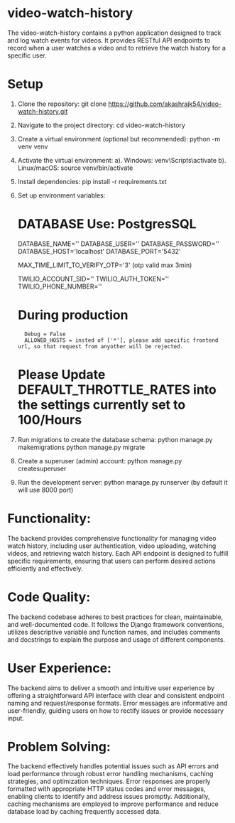 # video-watch-history
The video-watch-history contains a python application designed to track and log watch events for videos. It provides RESTful API endpoints to record when a user watches a video and to retrieve the watch history for a specific user.


# Setup

   1. Clone the repository:
       git clone https://github.com/akashrajk54/video-watch-history.git

   2. Navigate to the project directory:
       cd video-watch-history

   3. Create a virtual environment (optional but recommended):
       python -m venv venv

   4. Activate the virtual environment:
      a). Windows:
          venv\Scripts\activate
      b). Linux/macOS:
          source venv/bin/activate

   5. Install dependencies:
      pip install -r requirements.txt

   6. Set up environment variables:
       # DATABASE Use: PostgresSQL
       DATABASE_NAME=''
       DATABASE_USER=''
       DATABASE_PASSWORD=''
       DATABASE_HOST='localhost'
       DATABASE_PORT='5432'

       MAX_TIME_LIMIT_TO_VERIFY_OTP='3' (otp valid max 3min)
        
       TWILIO_ACCOUNT_SID=''
       TWILIO_AUTH_TOKEN=''
       TWILIO_PHONE_NUMBER=''

       # During production 
            Debug = False
            ALLOWED_HOSTS = insted of ['*'], please add specific frontend url, so that request from anyother will be rejected.
       # Please Update DEFAULT_THROTTLE_RATES into the settings currently set to 100/Hours

   7. Run migrations to create the database schema:
      python manage.py makemigrations
      python manage.py migrate

   8. Create a superuser (admin) account:
      python manage.py createsuperuser

   9. Run the development server:
      python manage.py runserver
      (by default it will use 8000 port)


# Functionality:
The backend provides comprehensive functionality for managing video watch history, including user authentication, video uploading, watching videos, and retrieving watch history. Each API endpoint is designed to fulfill specific requirements, ensuring that users can perform desired actions efficiently and effectively.

# Code Quality:
The backend codebase adheres to best practices for clean, maintainable, and well-documented code. It follows the Django framework conventions, utilizes descriptive variable and function names, and includes comments and docstrings to explain the purpose and usage of different components.
# User Experience:
The backend aims to deliver a smooth and intuitive user experience by offering a straightforward API interface with clear and consistent endpoint naming and request/response formats. Error messages are informative and user-friendly, guiding users on how to rectify issues or provide necessary input.

# Problem Solving:
The backend effectively handles potential issues such as API errors and load performance through robust error handling mechanisms, caching strategies, and optimization techniques. Error responses are properly formatted with appropriate HTTP status codes and error messages, enabling clients to identify and address issues promptly. Additionally, caching mechanisms are employed to improve performance and reduce database load by caching frequently accessed data.
